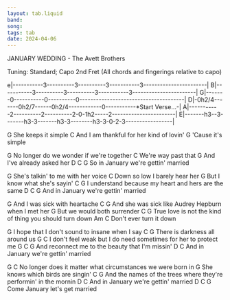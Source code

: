 ```yaml
---
layout: tab.liquid
band:
song:
tags: tab
date: 2024-04-06
---
```

JANUARY WEDDING - The Avett Brothers

Tuning: Standard; Capo 2nd Fret (All chords and fingerings relative to capo)

e|-----------3----------3----------3-----------3-----------------------|
B|-----------3----------3----------3-----------3-----------------------|
G|-------0-----------0----------0--------------------------------------|
D|-0h2/4-------0h2/7------0h2/4------------0-----------*Start Verse...-|
A|-----------2----------2----------2-0-1h2-----2-----------------------|
E|-------h3--3-------h3-3-------h3-3--------h3-3-0-2-3-----------------|

G
She keeps it simple
                                              C
And I am thankful for her kind of lovin'
                      G
'Cause it's simple

G
No longer do we wonder if we're together
                   C
We're way past that
                             G
And I've already asked her
         D                                   C            G
So in January we're gettin' married

G
She's talkin' to me with her voice
                                     C
Down so low I barely hear her
G
But I know what she's sayin'
                   C                                   G
I understand because my heart and hers are the same
          D                                     C              G
And in January we're gettin' married

G
And I was sick with heartache
                             C                           G
And she was sick like Audrey Hepburn when I met her
G
But we would both surrender
                        C                            G
True love is not the kind of thing you should turn down
         Am                       C
Don't ever turn it down

G
I hope that I don't sound to insane when I say
              C                      G
There is darkness all around us
G                                                                 C
I don't feel weak but I do need sometimes for her to protect me
         G                                 C                         G
And reconnect me to the beauty that I'm missin'
D                                             C
And in January we're gettin' married

G                                                              C
No longer does it matter what circumstances we were born in
G
She knows which birds are singin'
                                                C                             G
And the names of the trees where they're performin' in the mornin
D                                               C
And in January we're gettin' married
D                                    C               G
Come January let's get married
